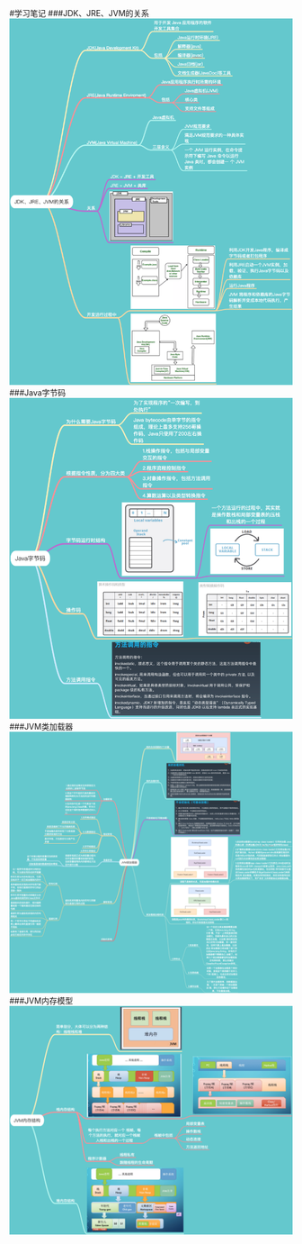 #学习笔记
###JDK、JRE、JVM的关系
![avatar](img/JDK.png)
###Java字节码
![avatar](img/Java字节码.png)
###JVM类加载器
![avatar](img/JVM类加载器.png)
###JVM内存模型
![avatar](img/JVM内存结构.png)
